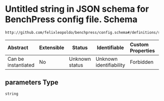 # Untitled string in JSON schema for BenchPress config file. Schema

```txt
http://github.com/felixleopoldo/benchpress/config.schema#/definitions/sampled_model_dict/properties/parameters
```




| Abstract            | Extensible | Status         | Identifiable            | Custom Properties | Additional Properties | Access Restrictions | Defined In                                                               |
| :------------------ | ---------- | -------------- | ----------------------- | :---------------- | --------------------- | ------------------- | ------------------------------------------------------------------------ |
| Can be instantiated | No         | Unknown status | Unknown identifiability | Forbidden         | Allowed               | none                | [config.schema.json\*](../out/config.schema.json "open original schema") |

## parameters Type

`string`

